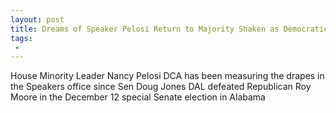 ```yaml
---
layout: post
title: Dreams of Speaker Pelosi Return to Majority Shaken as Democratic Advantage on Generic Ballot Slips
tags:
 -
---
```

House Minority Leader Nancy Pelosi DCA has been measuring the drapes in the Speakers office since Sen Doug Jones DAL defeated Republican Roy Moore in the December 12 special Senate election in Alabama
